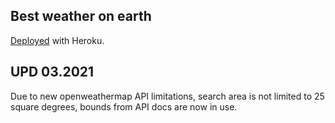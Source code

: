 ## Best weather on earth

[Deployed](https://best-weather-on-earth-comet.herokuapp.com/) with Heroku.

## UPD 03.2021
Due to new openweathermap API limitations, search area is not limited to 25 square degrees, bounds from API docs are now in use.